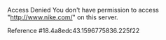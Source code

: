 Access Denied You don't have permission to access "http://www.nike.com/" on this server.

Reference #18.4a8edc43.1596775836.225f22